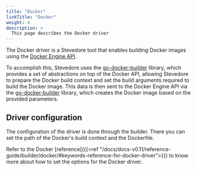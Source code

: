 ```yaml
---
title: "Docker"
linkTitle: "Docker"
weight: 4
description: >
  This page describes the Docker driver
---
```


The Docker driver is a Stevedore tool that enables building Docker images using the [Docker Engine API]((https://pkg.go.dev/github.com/docker/docker/client?utm_source=godoc#section-documentation)). 

To accomplish this, Stevedore uses the [go-docker-builder](https://github.com/apenella/go-docker-builder) library, which provides a set of abstractions on top of the Docker API, allowing Stevedore to prepare the Docker build context and set the build arguments required to build the Docker image. This data is then sent to the Docker Engine API via the [go-docker-builder](https://github.com/apenella/go-docker-builder) library, which creates the Docker image based on the provided parameters.

## Driver configuration
The configuration of the driver is done through the builder. There you can set the path of the Docker's build context and the Dockerfile.

Refer to the Docker [reference]({{<ref "/docs/docs-v0.11/reference-guide/builder/docker/#keywords-reference-for-docker-driver">}}) to know more about how to set the options for the Docker driver.